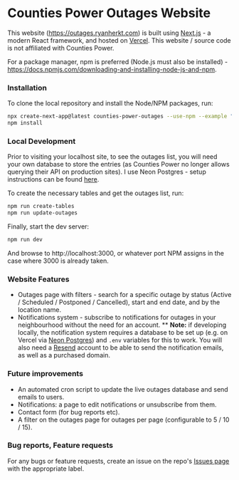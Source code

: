 # Counties Power Outages Website

This website (https://outages.ryanherkt.com) is built using [Next.js](https://nextjs.org/) - a modern React framework, and hosted on [Vercel](https://vercel.com/). This website / source code is not affiliated with Counties Power.

For a package manager, npm is preferred (Node.js must also be installed) - https://docs.npmjs.com/downloading-and-installing-node-js-and-npm.

### Installation

To clone the local repository and install the Node/NPM packages, run:

```bash
npx create-next-app@latest counties-power-outages --use-npm --example "https://github.com/ryanherkt3/counties-power-outages/tree/main"
npm install
```

### Local Development

Prior to visiting your localhost site, to see the outages list, you will need your own database to store the entries (as Counties Power no longer allows querying their API on production sites). I use Neon Postgres - setup instructions can be found [here](https://neon.tech/docs/get-started-with-neon/connect-neon).

To create the necessary tables and get the outages list, run:
```bash
npm run create-tables
npm run update-outages
```

Finally, start the dev server:
```bash
npm run dev
```

And browse to http://localhost:3000, or whatever port NPM assigns in the case where 3000 is already taken.

### Website Features

* Outages page with filters - search for a specific outage by status (Active / Scheduled / Postponed / Cancelled), start and end date, and by the location name.
* Notifications system - subscribe to notifications for outages in your neighbourhood without the need for an account.
** **Note:** if developing locally, the notification system requires a database to be set up (e.g. on Vercel via [Neon Postgres](https://neon.tech/)) and `.env` variables for this to work. You will also need a [Resend](https://resend.com/) account to be able to send the notification emails, as well as a purchased domain.

### Future improvements

* An automated cron script to update the live outages database and send emails to users.
* Notifications: a page to edit notifications or unsubscribe from them.
* Contact form (for bug reports etc).
* A filter on the outages page for outages per page (configurable to 5 / 10 / 15).

### Bug reports, Feature requests

For any bugs or feature requests, create an issue on the repo's [Issues page](https://github.com/ryanherkt3/counties-power-outages/issues) with the appropriate label.